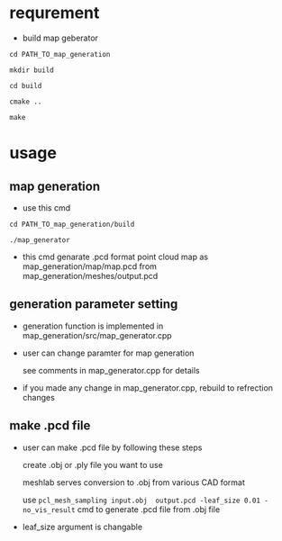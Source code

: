 # requrement
- build map geberator

`cd PATH_TO_map_generation`

`mkdir build`

`cd build`

`cmake ..`

`make`

# usage
## map generation
- use this cmd

`cd PATH_TO_map_generation/build`

`./map_generator`

- this cmd genarate .pcd format point cloud map as map_generation/map/map.pcd from map_generation/meshes/output.pcd

## generation parameter setting
- generation function is implemented in map_generation/src/map_generator.cpp
- user can change paramter for map generation

    see comments in map_generator.cpp for details

- if you made any change in map_generator.cpp, rebuild to refrection changes

## make .pcd file
-  user can make .pcd file by following these steps

    create .obj or .ply file you want to use

    meshlab serves conversion to .obj from various CAD format

    use `pcl_mesh_sampling input.obj  output.pcd -leaf_size 0.01 -no_vis_result` cmd to generate .pcd file from .obj file

- leaf_size argument is changable